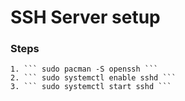 # SSH Server setup
### Steps
    1. ``` sudo pacman -S openssh ```
    2. ``` sudo systemctl enable sshd ```
    3. ``` sudo systemctl start sshd ```